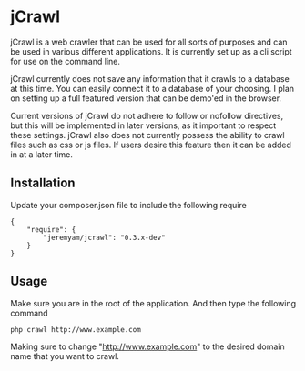 # jCrawl
jCrawl is a web crawler that can be used for all sorts of purposes and can be used in various different applications. It is currently set up as a cli script for use on the command line. 

jCrawl currently does not save any information that it crawls to a database at this time. You can easily connect it to a database of your choosing. I plan on setting up a full featured version that can be demo'ed in the browser.

Current versions of jCrawl do not adhere to follow or nofollow directives, but this will be implemented in later versions, as it important to respect these settings. jCrawl also does not currently possess the ability to crawl files such as css or js files. If users desire this feature then it can be added in at a later time.



## Installation
Update your composer.json file to include the following require

```
{
	"require": {
		"jeremyam/jcrawl": "0.3.x-dev"
	}
}
```

## Usage
Make sure you are in the root of the application. And then type the following command

```
php crawl http://www.example.com
```

Making sure to change "http://www.example.com" to the desired domain name that you want to crawl.